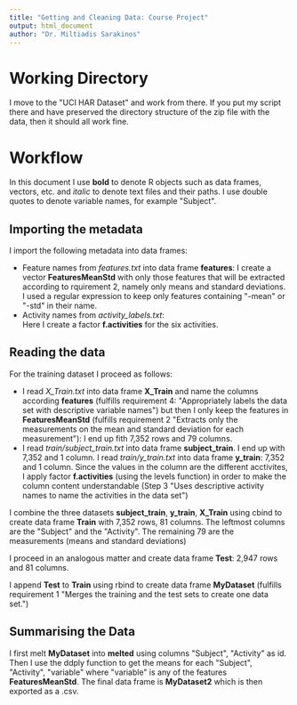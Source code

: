 ```yaml
---
title: "Getting and Cleaning Data: Course Project"
output: html_document
author: "Dr. Miltiadis Sarakinos"
---
```



# Working Directory
I move to the "UCI HAR Dataset" and work from there. If you put my script there and
have preserved the directory structure of the zip file with the data, then it should
all work fine.

# Workflow
In this document I use __bold__ to denote R objects such as data frames, vectors, etc. and
_italic_ to denote text files and their paths. I use double quotes to denote variable names, for example "Subject".


## Importing the metadata
I import the following metadata into data frames:

* Feature names from _features.txt_ into data frame __features__: 
I create a vector __FeaturesMeanStd__ with only those features that will be extracted
according to rquirement 2, namely only means and standard deviations. I used a regular
expression to keep only features containing "-mean" or "-std" in their name.
* Activity names from _activity_labels.txt_:  
Here I create a factor __f.activities__ for the six activities.

## Reading the data
For the training dataset I proceed as follows:

* I read _X_Train.txt_ into data frame __X_Train__ and name the columns 
according __features__ (fulfills requirement 4: "Appropriately labels the data set with descriptive variable names") but then I only keep the features in __FeaturesMeanStd__ (fulfills requirement 2 "Extracts only the measurements on the mean and standard deviation for each measurement"): I end up fith 7,352 rows and 79 columns.
* I read _train/subject_train.txt_ into data frame __subject_train__. I end up with 7,352 and 1 column.
I read _train/y_train.txt_ into data frame __y_train__: 7,352 and 1 column. Since the
values in the column are the different acctivites, I apply factor __f.activities__ 
(using the levels function) in order to make the column content understandable (Step 3
"Uses descriptive activity names to name the activities in the data set")

I combine the three datasets __subject_train__, __y_train__, __X_Train__ using cbind to create 
data frame __Train__ with 7,352 rows, 81 columns. The leftmost columns are the "Subject"
and the "Activity". The remaining 79 are the measurements (means and standard deviations)

I proceed in an analogous matter and create data frame __Test__: 2,947 rows and 81 columns.

I append __Test__ to __Train__ using rbind to create data frame __MyDataset__ (fulfills requirement 1 "Merges the training and the test sets to create one data set.")

## Summarising the Data
I first melt __MyDataset__ into __melted__ using columns "Subject", "Activity" as id.
Then I use the ddply function to get the means for each "Subject", "Activity", "variable"
where "variable" is any of the features __FeaturesMeanStd__. The final data frame is
__MyDataset2__ which is then exported as a .csv.


